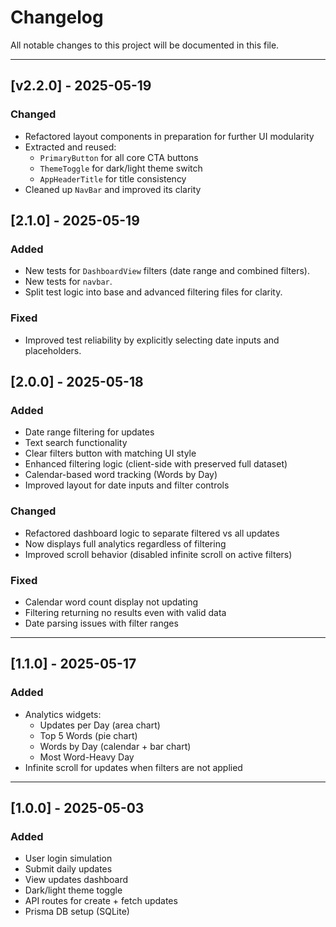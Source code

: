 # Changelog

All notable changes to this project will be documented in this file.

---
## [v2.2.0] - 2025-05-19
### Changed
- Refactored layout components in preparation for further UI modularity
- Extracted and reused:
  - `PrimaryButton` for all core CTA buttons
  - `ThemeToggle` for dark/light theme switch
  - `AppHeaderTitle` for title consistency
- Cleaned up `NavBar` and improved its clarity

## [2.1.0] - 2025-05-19

### Added
- New tests for `DashboardView` filters (date range and combined filters).
- New tests for `navbar`.
- Split test logic into base and advanced filtering files for clarity.

### Fixed
- Improved test reliability by explicitly selecting date inputs and placeholders.

## [2.0.0] - 2025-05-18

### Added
- Date range filtering for updates
- Text search functionality
- Clear filters button with matching UI style
- Enhanced filtering logic (client-side with preserved full dataset)
- Calendar-based word tracking (Words by Day)
- Improved layout for date inputs and filter controls

### Changed
- Refactored dashboard logic to separate filtered vs all updates
- Now displays full analytics regardless of filtering
- Improved scroll behavior (disabled infinite scroll on active filters)

### Fixed
- Calendar word count display not updating
- Filtering returning no results even with valid data
- Date parsing issues with filter ranges

---

## [1.1.0] - 2025-05-17

### Added
- Analytics widgets:
  - Updates per Day (area chart)
  - Top 5 Words (pie chart)
  - Words by Day (calendar + bar chart)
  - Most Word-Heavy Day
- Infinite scroll for updates when filters are not applied

---

## [1.0.0] - 2025-05-03

### Added
- User login simulation
- Submit daily updates
- View updates dashboard
- Dark/light theme toggle
- API routes for create + fetch updates
- Prisma DB setup (SQLite)